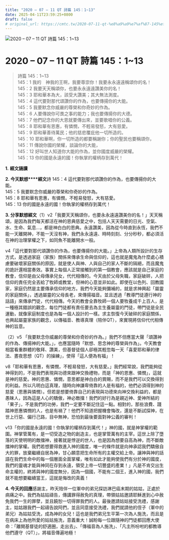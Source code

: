 ```yaml
---
title: "2020 – 07 – 11 QT 詩篇 145：1~13"
date: 2025-04-11T23:59:25+0800
draft: false
# original_url: https://cmtc.tw/2020-07-11-qt-%e8%a9%a9%e7%af%87-145%ef%bc%9a113
---
```


![2020 – 07 – 11 QT 詩篇 145：1~13](/images/qt.jpg   "2020 – 07 – 11 QT 詩篇 145：1~13")

# 2020 – 07 – 11 QT 詩篇 145：1~13

> 詩篇 145：1~13  
> 145：1 我的　神我的王啊，我要尊崇你！我要永永遠遠稱頌你的名！  
> 145：2 我要天天稱頌你，也要永永遠遠讚美你的名！  
> 145：3 耶和華本為大，該受大讚美；其大無法測度。  
> 145：4 這代要對那代頌讚你的作為，也要傳揚你的大能。  
> 145：5 我要默念你威嚴的尊榮和你奇妙的作為。  
> 145：6 人要傳說你可畏之事的能力；我也要傳揚你的大德。  
> 145：7 他們記念你的大恩就要傳出來，並要歌唱你的公義。  
> 145：8 耶和華有恩惠，有憐憫，不輕易發怒，大有慈愛。  
> 145：9 耶和華善待萬民；他的慈悲覆庇他一切所造的。  
> 145：10 耶和華啊，你一切所造的都要稱謝你；你的聖民也要稱頌你，  
> 145：11 傳說你國的榮耀，談論你的大能，  
> 145：12 好叫世人知道你大能的作為，並你國度威嚴的榮耀。  
> 145：13 你的國是永遠的國！你執掌的權柄存到萬代！

**1.** **經文誦讀**

**2. 今天默想****經文**詩 145：4 這代要對那代頌讚你的作為，也要傳揚你的大能。  
145：5 我要默念你威嚴的尊榮和你奇妙的作為。  
145：8 耶和華有恩惠，有憐憫，不輕易發怒，大有慈愛。  
145：13 你的國是永遠的國！你執掌的權柄存到萬代！

**3. 分享默想經文**（1）v2「我要天天稱頌你，也要永永遠遠讚美你的名！」天天稱頌，是因為我們每天都活在神的恩典慈愛之中，包括人天天需要的日光、空氣、水、生命、氣息…，都是神白白的恩典。永遠讚美，因為從今時直到永恆，我們不能一天離開神，不能一天沒有神，我們永永遠遠、時時刻刻、分分秒秒，都必須活在神的治理掌權之下，如同魚不能離開水一般。

v4「這代要對那代頌讚你的作為，也要傳揚你的大能。」上帝為人類所設計的生存方式，是透過家庭（家族）關係來傳承生命與信仰的，這也就是魔鬼為什麼處心積慮要破壞家庭關係的原因，就是使人與神、人與自己的家人不斷的隔絕，而且魔鬼的詭計還相當奏效。事實上每個人正常接觸到的第一個教會，應該就是自己家庭的教會，信仰是由父母傳承兒女，代代相傳的。今天由於父母失職，家庭破碎，人把信仰的責任完全丟給了牧師或教堂，但神的心意並非如此。即使在以色列、回教國家，家庭仍然是主要傳承信仰的地方。我們今天能夠彌補的，就是求神興起「屬靈的家庭關係」，透過屬靈的父母長老，來傳揚福音。並且透過「教導門徒遵行神的話語」來傳承門徒，代代相傳。今天的教會全靠牧師一個人要牧養成千上百人，是一種極其錯誤的觀念，每位門徒都有責任要去為主生養屬靈的門徒，帶門徒是全民運動，就像家庭制度也是為每一個人設計的一樣。求主恢復今天破碎的家庭關係，也興起屬靈家族的觀念，以傳福音、教導真理（陪伴QT），來實現將信仰代代相傳神的旨意。

（2）v5 「我要默念你威嚴的尊榮和你奇妙的作為。」我們不但應當大聲「頌讚神的作為、傳揚神的大能。」，也應當隨時「默想、思念神的尊榮與作為」。今天教會相當看重群體的敬拜、讚美，但基督徒個人卻極其輕忽每一天「喜愛耶和華的律法、晝夜思想（QT）的操練」，使得「這人便為有福」！

v8「耶和華有恩惠，有憐憫，不輕易發怒，大有慈愛。」我們經常說，我們能夠從神得到的，不是我們表現與功德來跟神交換禮物，而是「神的恩惠、憐憫」，這就是神的慈愛。神的恩惠、憐憫，意思都是神白白的賞賜，而不是我們可以交換得到的利益。所以凡明白這真理，隨時向神謙卑倚靠的人是有福的，他們必須得到神的慈愛（恩惠與憐憫）。但若是想要倚靠自己的表現與功德來向神交換利益的，都是愚昧人，因為這是人心的驕傲，神必敵擋！我們的好行為是親近神、愛神所結的「果子」，不是我們的功勞，我們一定要不斷記住這一點。相對的，那些浪費、踐踏神恩惠憐憫的人，也是有禍了！他們不知道把握機會悔改，還是不斷試探神，在世上行惡、偏行己路，目中無神，恐怕到最後要面對神公義的審判！

v13「你的國是永遠的國！你執掌的權柄存到萬代！」神的國，就是神掌權的範圍。神掌管萬有，是一切受造之物的創造主，也是掌管萬有的主宰。這世上除了墮落的天使明明的敵擋神，接著就是悖逆的世人，也是因為想要自高為神，而不斷敵擋神的掌權。我們若想要得救進入神的國度，唯一的條件就是向神承認我們驕傲自大的罪，放棄繼續自居為神，甘心願意把生命所有的主權交給上帝。讓神與神的話語在我們生命中的每一個層面全面掌權，唯有如此才能夠使我們有分於神的國度，我們的靈魂才能與神同在存到永遠，領受上帝一切豐盛的產業！」凡是不肯交出生命主權的，終將與神的國度無分，因為一個國，不能有二個王，進入神的國，我們就不能想要繼續當王，這就是悔改的真義！

**4. 今天的回應**感謝主，昨天陪伴一位軍中的弟兄探訪淋巴癌末期的姑姑，正處於病痛之中。我們為姑姑禱告，傳講罪得赦免的真理，帶領姑姑邀請耶穌進到心中赦免我們一生的罪孽，並且饒恕一切得罪我們的人。最後邀請姑姑接受洗禮，感謝主，姑姑跟我們一起禱告說阿們，並且同意接受洗禮，我們就請他的侄子（軍中的弟兄）為姑姑受洗，成為神的女兒！這也是我們弟兄生平第一次為人施洗，而且是在病床上為他所愛的姑姑施洗，意義重大！誠盼每一位跟隨神的門徒都回應大使命：「離開基督徒的舒適圈，走出去」、「傳福音為人施洗」、「凡主所吩咐的都教導他們遵守（QT）」，將福音傳遍地極！